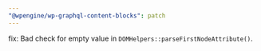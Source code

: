 ```yaml
---
"@wpengine/wp-graphql-content-blocks": patch
---
```


fix: Bad check for empty value in `DOMHelpers::parseFirstNodeAttribute()`.

